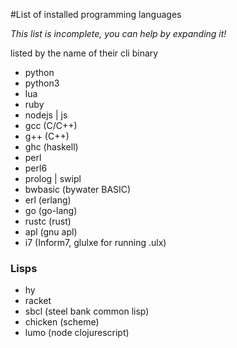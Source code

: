 #List of installed programming languages

*This list is incomplete, you can help by expanding it!*

listed by the name of their cli binary

* python
* python3
* lua
* ruby
* nodejs | js
* gcc (C/C++)
* g++ (C++)
* ghc (haskell)
* perl
* perl6
* prolog | swipl
* bwbasic (bywater BASIC)
* erl (erlang)
* go (go-lang)
* rustc (rust)
* apl (gnu apl)
* i7 (Inform7, glulxe for running .ulx)

### Lisps

* hy
* racket
* sbcl (steel bank common lisp)
* chicken (scheme)
* lumo (node clojurescript)
